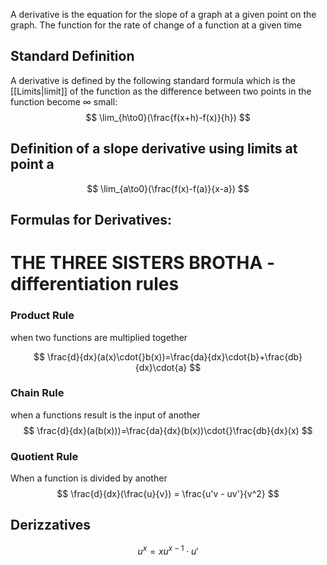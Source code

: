 A derivative is the equation for the slope of a graph at a given point on the graph. The function for the rate of change of a function at a given time

## Standard Definition
A derivative is defined by the following standard formula which is the [[Limits|limit]] of the function as the difference between two points in the function become $\infty$ small:
$$ \lim_{h\to0}(\frac{f(x+h)-f(x)}{h}) $$
## Definition of a slope derivative using limits at point a
$$
 \lim_{a\to0}(\frac{f(x)-f(a)}{x-a}) 
$$
## Formulas for Derivatives:

# THE THREE SISTERS BROTHA - differentiation rules
### Product Rule
when two functions are multiplied together

$$
\frac{d}{dx}(a(x)\cdot{}b(x))=\frac{da}{dx}\cdot{b}+\frac{db}{dx}\cdot{a}
$$
### Chain Rule
when a functions result is the input of another
$$
\frac{d}{dx}(a(b(x)))=\frac{da}{dx}(b(x))\cdot{}\frac{db}{dx}(x)
$$
### Quotient Rule
When a function is divided by another
$$
\frac{d}{dx}(\frac{u}{v}) = \frac{u'v - uv'}{v^2}
$$
## Derizzatives
$$
u^x = xu^{x-1}\cdot u'
$$